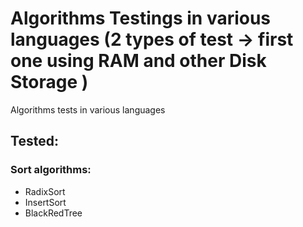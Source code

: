 # Algorithms Testings in various languages (2 types of test -> first one using RAM and other Disk Storage )
Algorithms tests in various languages
## Tested:
### Sort algorithms:
* RadixSort
* InsertSort
* BlackRedTree
